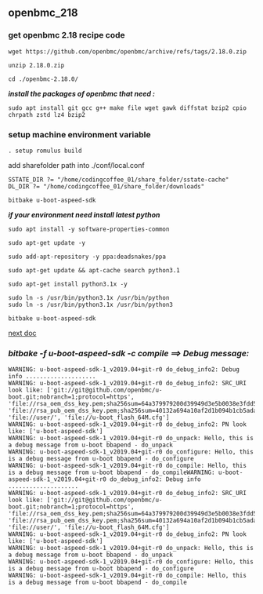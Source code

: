 ## openbmc_218
### get openbmc 2.18 recipe code
```shell
wget https://github.com/openbmc/openbmc/archive/refs/tags/2.18.0.zip

unzip 2.18.0.zip

cd ./openbmc-2.18.0/
```
***install the packages of openbmc that need :***
```shell
sudo apt install git gcc g++ make file wget gawk diffstat bzip2 cpio chrpath zstd lz4 bzip2
```

### setup machine environment variable
```shell
. setup romulus build
```
add sharefolder path into ./conf/local.conf
```shell
SSTATE_DIR ?= "/home/codingcoffee_01/share_folder/sstate-cache"
DL_DIR ?= "/home/codingcoffee_01/share_folder/downloads"

bitbake u-boot-aspeed-sdk
```
***if your environment need install latest python***
```shell
sudo apt install -y software-properties-common

sudo apt-get update -y

sudo add-apt-repository -y ppa:deadsnakes/ppa

sudo apt-get update && apt-cache search python3.1

sudo apt-get install python3.1x -y

sudo ln -s /usr/bin/python3.1x /usr/bin/python
sudo ln -s /usr/bin/python3.1x /usr/bin/python3

bitbake u-boot-aspeed-sdk
```

[next doc](https://github.com/chiyanglin-AStar/openbmc_218/blob/main/meta-yourcompany/meta-yourmachine/README.md)


### ***bitbake -f  u-boot-aspeed-sdk -c compile ==> Debug message:*** 
```shell
WARNING: u-boot-aspeed-sdk-1_v2019.04+git-r0 do_debug_info2: Debug info .................... 
WARNING: u-boot-aspeed-sdk-1_v2019.04+git-r0 do_debug_info2: SRC_URI look like: ['git://git@github.com/openbmc/u-boot.git;nobranch=1;protocol=https', 'file://rsa_oem_dss_key.pem;sha256sum=64a379979200d39949d3e5b0038e3fdd5548600b2f7077a17e35422336075ad4', 'file://rsa_pub_oem_dss_key.pem;sha256sum=40132a694a10af2d1b094b1cb5adab4d6b4db2a35e02d848b2b6a85e60738264', 'file://user/', 'file://u-boot_flash_64M.cfg']
WARNING: u-boot-aspeed-sdk-1_v2019.04+git-r0 do_debug_info2: PN look like: ['u-boot-aspeed-sdk']
WARNING: u-boot-aspeed-sdk-1_v2019.04+git-r0 do_unpack: Hello, this is a debug message from u-boot bbapend - do_unpack
WARNING: u-boot-aspeed-sdk-1_v2019.04+git-r0 do_configure: Hello, this is a debug message from u-boot bbapend - do_configure
WARNING: u-boot-aspeed-sdk-1_v2019.04+git-r0 do_compile: Hello, this is a debug message from u-boot bbapend - do_compileWARNING: u-boot-aspeed-sdk-1_v2019.04+git-r0 do_debug_info2: Debug info .................... 
WARNING: u-boot-aspeed-sdk-1_v2019.04+git-r0 do_debug_info2: SRC_URI look like: ['git://git@github.com/openbmc/u-boot.git;nobranch=1;protocol=https', 'file://rsa_oem_dss_key.pem;sha256sum=64a379979200d39949d3e5b0038e3fdd5548600b2f7077a17e35422336075ad4', 'file://rsa_pub_oem_dss_key.pem;sha256sum=40132a694a10af2d1b094b1cb5adab4d6b4db2a35e02d848b2b6a85e60738264', 'file://user/', 'file://u-boot_flash_64M.cfg']
WARNING: u-boot-aspeed-sdk-1_v2019.04+git-r0 do_debug_info2: PN look like: ['u-boot-aspeed-sdk']
WARNING: u-boot-aspeed-sdk-1_v2019.04+git-r0 do_unpack: Hello, this is a debug message from u-boot bbapend - do_unpack
WARNING: u-boot-aspeed-sdk-1_v2019.04+git-r0 do_configure: Hello, this is a debug message from u-boot bbapend - do_configure
WARNING: u-boot-aspeed-sdk-1_v2019.04+git-r0 do_compile: Hello, this is a debug message from u-boot bbapend - do_compile
```